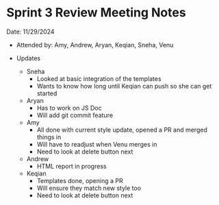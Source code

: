# Sprint 3 Review Meeting Notes
Date: 11/29/2024  
- Attended by: Amy, Andrew, Aryan, Keqian, Sneha, Venu

- Updates
    - Sneha
        - Looked at basic integration of the templates
        - Wants to know how long until Keqian can push so she can get started
    - Aryan
        - Has to work on JS Doc
        - Will add git commit feature
    - Amy
        - All done with current style update, opened a PR and merged things in
        - Will have to readjust when Venu merges in
        - Need to look at delete button next
    - Andrew
        - HTML report in progress
    - Keqian
        - Templates done, opening a PR
        - Will ensure they match new style too
        - Need to look at delete button next